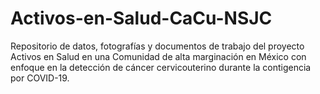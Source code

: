 # Activos-en-Salud-CaCu-NSJC
Repositorio de datos, fotografías y documentos de trabajo del proyecto Activos en Salud en una Comunidad de alta marginación en México con enfoque en la detección de cáncer cervicouterino durante la contigencia por COVID-19.

